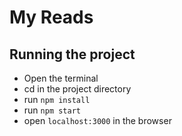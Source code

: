 # My Reads

## Running the project

* Open the terminal 
* cd in the project directory
* run `npm install`
* run `npm start`
* open `localhost:3000` in the browser
